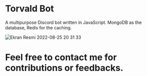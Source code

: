 # Torvald Bot
A multipurpose Discord bot written in JavaScript. MongoDB as the database, Redis for the caching.

![Ekran Resmi 2022-08-25 20 31 33](https://user-images.githubusercontent.com/90466553/186731603-9d3f31be-3f02-4897-bc72-7317a134eae6.png)



# Feel free to contact me for contributions or feedbacks.
